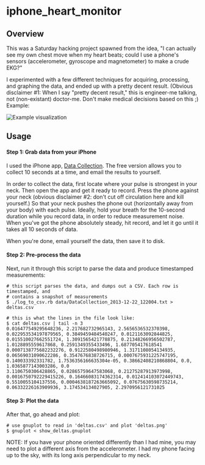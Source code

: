 iphone_heart_monitor
====================

## Overview

This was a Saturday hacking project spawned from the idea, "I can actually see my own chest move 
when my heart beats; could I use a phone's sensors (accelerometer, gyroscope and magnetometer)
to make a crude EKG?"

I experimented with a few different techniques for acquiring, processing, and graphing the data,
and ended up with a pretty decent result.  (Obvious disclaimer #1: When I say "pretty decent
result," this is engineer-me talking, not (non-existant) doctor-me.  Don't make medical 
decisions based on this ;) Example:

![Example visualization](https://raw.github.com/jimlindstrom/iphone_heart_monitor/master/deltas.png)


## Usage

#### Step 1: Grab data from your iPhone

I used the iPhone app, [Data Collection](https://itunes.apple.com/us/app/data-collection-free/id485523535?mt=8). 
The free version allows you to collect 10 seconds at a time, and email the results to yourself. 

In order to collect the data, first locate where your pulse is strongest in your neck. Then open 
the app and get it ready to record. Press the phone against your neck (obvious disclaimer #2: don't
cut off circulation here and kill yourself.) So that your neck pushes the phone out (horizontally 
away from your body) with each pulse. Ideally, hold your breath for the 10-second duration while 
you record data, in order to reduce measurement noise. When you've got the phone absolutely
steady, hit record, and let it go until it takes all 10 seconds of data.

When you're done, email yourself the data, then save it to disk.

#### Step 2: Pre-process the data

Next, run it through this script to parse the data and produce timestamped measurements:

    # this script parses the data, and dumps out a CSV. Each row is timestamped, and 
    # contains a snapshot of measurements
    $ ./log_to_csv.rb data/DataCollection_2013-12-22_122004.txt > deltas.csv
    
    # this is what the lines in the file look like:
    $ cat deltas.csv | tail -n 3
    0.016477549295648236, 2.217682732965143, 2.5656536532370398, 0.022953534197879565, 0.3849459484540247, 0.0121163092844825, 0.015510027662551724, 1.3091565421778875, 0.21348266956502787, 1.0128895559617868, 0.2591349355433496, 1.687705417618541
    0.0007138775682232276, 0.9122580498980946, 1.3171108054134935, 0.06569031090622286, 0.3547676838726715, 0.0007675931225747195, 0.140033392331782, 1.7536356166635304e-05, 0.38662408210868804, 0.0, 1.0365877143003286, 0.0
    3.1106750306428865, 0.02865759647583068, 0.21275287913973998, 0.0016750792229415226, 0.16466083174362314, 0.012414103072449743, 0.5510055104137556, 0.0004638187263665092, 0.07675630598735214, 0.06332226163909936, 3.174534134027905, 2.2970956121731025

#### Step 3: Plot the data

After that, go ahead and plot:
    
    # use gnuplot to read in 'deltas.csv' and plot 'deltas.png'
    $ gnuplot < show_deltas.gnuplot
    
NOTE: If you have your phone oriented differently than I had mine, you may need to plot a different axis from the accelerometer. I had my phone facing up to the sky, with its long axis perpendicular to my neck.
